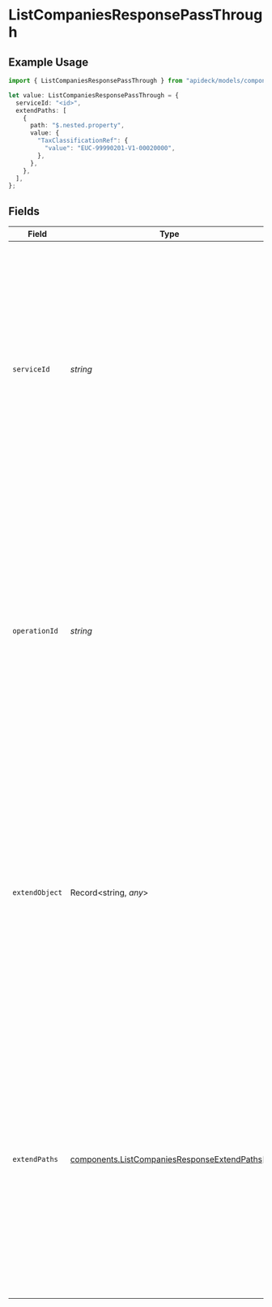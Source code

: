 # ListCompaniesResponsePassThrough

## Example Usage

```typescript
import { ListCompaniesResponsePassThrough } from "apideck/models/components";

let value: ListCompaniesResponsePassThrough = {
  serviceId: "<id>",
  extendPaths: [
    {
      path: "$.nested.property",
      value: {
        "TaxClassificationRef": {
          "value": "EUC-99990201-V1-00020000",
        },
      },
    },
  ],
};
```

## Fields

| Field                                                                                                                                                                                                                                                                                                                                                         | Type                                                                                                                                                                                                                                                                                                                                                          | Required                                                                                                                                                                                                                                                                                                                                                      | Description                                                                                                                                                                                                                                                                                                                                                   |
| ------------------------------------------------------------------------------------------------------------------------------------------------------------------------------------------------------------------------------------------------------------------------------------------------------------------------------------------------------------- | ------------------------------------------------------------------------------------------------------------------------------------------------------------------------------------------------------------------------------------------------------------------------------------------------------------------------------------------------------------- | ------------------------------------------------------------------------------------------------------------------------------------------------------------------------------------------------------------------------------------------------------------------------------------------------------------------------------------------------------------- | ------------------------------------------------------------------------------------------------------------------------------------------------------------------------------------------------------------------------------------------------------------------------------------------------------------------------------------------------------------- |
| `serviceId`                                                                                                                                                                                                                                                                                                                                                   | *string*                                                                                                                                                                                                                                                                                                                                                      | :heavy_check_mark:                                                                                                                                                                                                                                                                                                                                            | This property holds the unique identifier for the service that the pass-through operation is intended to target. It is a mandatory field, ensuring that data processing or retrieval is directed to the correct service within the CRM system. The value is expected to be a string, typically formatted as a UUID or another unique string identifier.       |
| `operationId`                                                                                                                                                                                                                                                                                                                                                 | *string*                                                                                                                                                                                                                                                                                                                                                      | :heavy_minus_sign:                                                                                                                                                                                                                                                                                                                                            | This optional property identifies a specific workflow operation that the pass-through should address. It is particularly useful in scenarios involving multiple downstream requests, allowing for precise targeting of operations. The value is a string, aiding in the management of complex workflows within the CRM.                                       |
| `extendObject`                                                                                                                                                                                                                                                                                                                                                | Record<string, *any*>                                                                                                                                                                                                                                                                                                                                         | :heavy_minus_sign:                                                                                                                                                                                                                                                                                                                                            | This property is an object that allows for the inclusion of additional properties necessary for the pass-through operation. It provides flexibility to incorporate custom data structures required for specific service integrations or data manipulations. The format is a JSON object, capable of holding various key-value pairs.                          |
| `extendPaths`                                                                                                                                                                                                                                                                                                                                                 | [components.ListCompaniesResponseExtendPaths](../../models/components/listcompaniesresponseextendpaths.md)[]                                                                                                                                                                                                                                                  | :heavy_minus_sign:                                                                                                                                                                                                                                                                                                                                            | An array containing objects that specify paths for data modification within the CRM system. Each object in the array includes a path and a corresponding value, allowing for precise updates to company data. This structure supports targeted data transformations, making it easier to apply specific changes to the company's information in the response. |